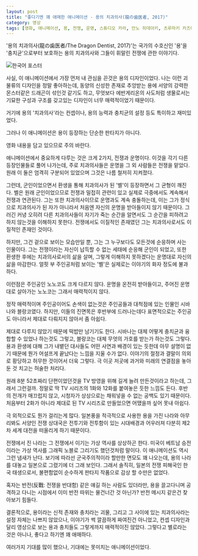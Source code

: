 ```yaml
---
layout: post
title: "좋다기엔 꽤 애매한 애니메이션 - 용의 치과의사(龍の歯医者, 2017)"
category: 영상
tags: [영화, 애니메이션, 용, 전쟁, 운명, 스튜디오 카라, 안노 히데아키, 츠루마키 카즈야, 에노키도 요지, 마이조 오타로, 이세키 슈이치, 시미즈 후미카, 오카모토 노부히코, 하야시바라 메구미, 야마데라 코이치]
---
```


'용의 치과의사(龍の歯医者/The Dragon Dentist, 2017)'는
국가의 수호신인 '용'을 '충치균'으로부터 보호하는
용의 치과의사와 그들이 휘말린 전쟁에 관한 이야기다.

![한국어 포스터](https://lh3.googleusercontent.com/-xbB6EUDVwLc/WedlaYgzA1I/AAAAAAAAZWY/XWL0BSX08XAhwRPaPxorMNRdZnXQZZ7QwCE0YBhgL/s560/dragon-dentist-2017-movie-poster.jpg)

사실, 이 애니메이션에서 가장 먼저 내 관심을 끈것은 용의 디자인이었다.
나는 이런 괴물류의 디자인을 정말 좋아하는데,
동양의 신성한 존재로 추앙받는 용에
서양의 강력한 몬스터같은 드래곤이 섞인것 같기도 하고,
무엇보다 에반게리온의 사도처럼 생물로서는 기묘한 구성과 구조를 갖고있는 디자인이
너무 매력적이었기 때문이다.

거기에 용의 '치과의사'라는 컨셉이나,
용의 능력과 충치균의 설정 등도 특이하고 재미있었다.

그러나 이 애니메이션은 용이 등장하는 단순한 판타지가 아니다.


<div class="im im-warning">
영화 내용을 담고 있으므로 주의 바란다.
</div>


애니메이션에서 중요하게 다루는 것은 크게 2가지, 전쟁과 운명이다.
이것을 각기 다른 등장인물들로 풀어 나가는데,
주로 치과의사들은 운명을 그 외 사람들은 전쟁을 맡았다.
원래 이 둘은 엄격히 구분되어 있었으며 그것은 나름 철저히 지켜졌다.

그런데, 군인이었으면서 환생을 통해 치과의사가 된 '벨'이 등장하면서 그 균형이 깨진다.
벨은 원래 군인이었으므로 전쟁과 밀접히 관련이 있고
실제로 극중에서도 계속해서 전쟁과 연관된다.
그는 또한 치과의사이므로 운명과도 계속 충돌하는데,
이는 그가 정식으로 치과의사가 된 자가 아니라서
처음엔 자신의 운명을 받아들이지 않기 때문이다.
그러긴 커녕 오히려 다른 치과의사들이 자기가 죽는 순간을 알면서도
그 순간을 피하려고 하지 않는것을 이해하지 못한다.
전쟁에서도 이질적인 존재였던 그는
치과의사로서도 이질적인 존재인 것이다.

하지만, 그건 겉으로 보이는 모습만일 뿐,
그는 그 누구보다도 모든것에 순응하며 사는 인물이다.
그는 전쟁이라는 자신이 납득할 수 없는 세태에 순응해 군인이 되었고,
또한 환생한 후에는 치과의사로서의 삶을 살며,
그렇게 이해하지 못하겠다는 운명대로 자신의 삶을 마감한다.
얼핏 부 주인공처럼 보이는 '벨'은
실제로는 이야기의 화자 정도에 불과하다.

이런점은 주인공인 노노코도 크게 다르지 않다.
운명을 온전히 받아들이고,
주어진 운명대로 살아가는 노노코는
그래서 매력적이지 않다.

정작 매력적이며 주인공이어도 손색이 없는것은
주인공들과 대척점에 있는 인물인 시바나와 블랑코였다.
하지만, 이들의 진면목은 후반부에 드러나는데다
표면적으로는 주인공도 아니라서 제대로 다뤄지지 않아서 좀 아쉽다.

제대로 다루지 않았기 때문에 떡밥만 남기기도 한다.
시바나는 대체 어떻게 충치균과 융합할 수 있었나 하는것도 그렇고,
블랑코는 대체 무엇의 가호를 받는가 하는것도 그렇다.
용과 환생에 대해 그가 내뱉던 대사들도 어떤 사연과 배경이 있는 듯한데
아무 설명이 없기 때문에 뭔가 어설프게 끝났다는 느낌을 지울 수가 없다.
이야기의 절정과 결말이 의외로 황당하고 허무한 것이어서 더욱 그렇다.
극 이곳 저곳에 과거와 미래의 연결점을 놓아둔 것 치고는 허술한 처리다.

원래 8분 52초짜리 단편이었던것을
TV 방영을 위해 길게 늘려 만든것이라고 하는데,
그래서 그런걸까.
정말로 딱 TV 시리즈의 1화와 12화를 붙여놓은 듯한 느낌도 든다.
후반의 전개가 매끄럽지 않고,
시청자가 상상으로는 채워넣을 수 없는 공백도 있기 때문이다.
처음부터 2화가 아니라 제대로 된 TV 시리즈로 만들었으면 어땠을까 싶어 못내 아쉽다.

극 외적으로도 뭔가 걸리는게 많다.
일본풍을 적극적으로 사용한 용을 가진 나라와
아무리봐도 서양인 전쟁 상대국은
전투기와 전투함이 있는 시대배경과 어우러져
다분히 제2차 세계 대전을 떠올리게 하기 때문이다.

전쟁에서 진 나라는 그 전쟁에서 이기는 가상 역사를 상상하곤 한다.
미국이 베트남 승전이라는 가상 역사를 그래픽 노블로 그리기도 했던것처럼 말이다.
이 애니메이션도 역시 그런 냄새가 난다.
보기에 따라선 군국주의적이라 할만한 면모도 꽤 나오는데,
용의 나라를 대놓고 일본으로 그렸기에 더 그래 보인다.
그래서 솔직히, 일본의 전쟁 피해국인 한국 태생으로서,
불편함없이 순수하게 판타지 작품으로 감상 할 수만은 없었다.

혹자는 반전(反戰: 전쟁을 반대함) 같은 얘길 하는 사람도 있더라만,
용을 끌고다니며 공격하고 다니는 시점에서 이미 반전 따위는 물건너간 것 아닌가?
반전 메시지 같은건 찾아보기 힘들다.

결론적으로,
용이라는 신적 존재와 충치라는 괴물, 그리고 그 사이에 있는 치과의사라는 설정 자체는 나쁘지 않았으나,
이야기가 썩 깔끔하게 짜여진건 아니었고,
컨셉 디자인과 달리 영상으로 보는 용과 충치들도 그렇게까지 매력적이진 않았다.
그렇다고 별로라는 것은 아니나, 좋다고 하기엔 꽤 애매하다.

여러가지 기대를 많이 했으나, 기대에는 못미치는 애니메이션이었다.
